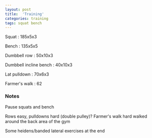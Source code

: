 ```yaml
---
layout: post
title:  'Training'
categories: training
tags: squat bench
---
```


Squat : 185x5x3

Bench : 135x5x5

Dumbbell row  : 50x10x3

Dumbbell incline bench  : 40x10x3

Lat pulldown  : 70x6x3

Farmer's walk : 62

### Notes

Pause squats and bench

Rows easy, pulldowns hard (double pulley)? Farmer's walk hard walked around the back area of the gym

Some heidens/banded lateral exercises at the end
